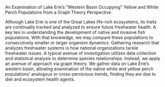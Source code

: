 An Examination of Lake Erie’s ”Western Basin Occupying”
Yellow and White Perch Populations from a Graph Theory
Perspective

Although Lake Erie is one of the Great Lakes life-rich ecosystems, its traits are continually
tracked and analyzed to ensure future freshwater health. A key lies in understanding the
development of native and invasive fish populations. With that knowledge, we may compare
these populations to consecutively smaller or larger organism dynamics. Gathering research that
analyzes freshwater systems is how national organizations tackle freshwater issues. A typical
avenue of investigation utilizes data collection and statistical analysis to determine species
relationships. Instead, we apply an avenue of approach via graph theory. We gather data on Lake
Erie’s western basin, allowing examination of the native white and yellow perch populations’
analogous or cross-pernicious trends, finding they are due to diet and ecosystem health agents.
